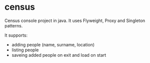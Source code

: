 # census
Census console project in java. It uses Flyweight, Proxy and Singleton patterns.

It supports:
- adding people (name, surname, location)
- listing people
- saveing added people on exit and load on start
